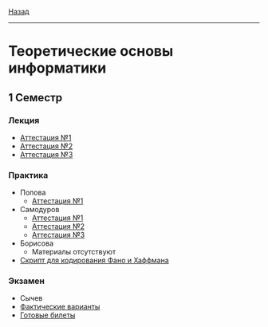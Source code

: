 [Назад](../../README.md)
***
# Теоретические основы информатики
## 1 Семестр
### Лекция
+ [Аттестация №1](toinf-th-att-1-fact.md)
+ [Аттестация №2](toinf-th-att-2-fact.md)
+ [Аттестация №3](toinf-th-att-3-fact.md)
### Практика
+ Попова
  + [Аттестация №1](pr-popova/toinf-pr-att-1-fact.md)
+ Самодуров
  + [Аттестация №1](pr-samodurov/toinf-pr-att-1-fact.md)
  + [Аттестация №2](pr-samodurov/toinf-pr-att-2-fact.md)
  + [Аттестация №3](pr-samodurov/toinf-pr-att-3-fact.md)
+ Борисова
  + Материалы отсутствуют
+ [Скрипт для кодирования Фано и Хаффмана](script.cpp)

### Экзамен
+ Сычев
 + [Фактические варианты](toinf-th-exam-fact.md)
 + [Готовые билеты](toinf-th-exam-tickets.md)
